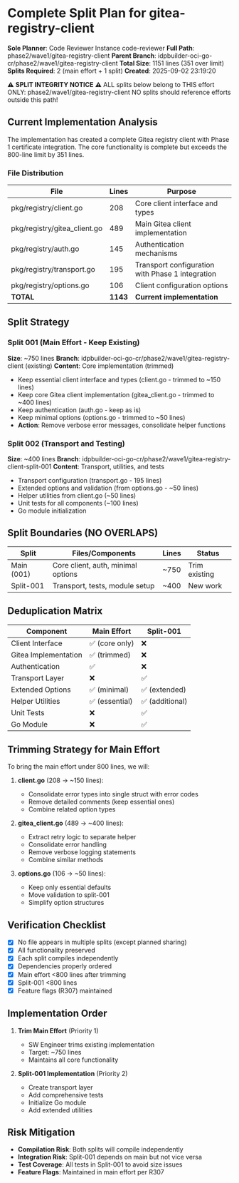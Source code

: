 # Complete Split Plan for gitea-registry-client

**Sole Planner**: Code Reviewer Instance code-reviewer
**Full Path**: phase2/wave1/gitea-registry-client
**Parent Branch**: idpbuilder-oci-go-cr/phase2/wave1/gitea-registry-client
**Total Size**: 1151 lines (351 over limit)
**Splits Required**: 2 (main effort + 1 split)
**Created**: 2025-09-02 23:19:20

⚠️ **SPLIT INTEGRITY NOTICE** ⚠️
ALL splits below belong to THIS effort ONLY: phase2/wave1/gitea-registry-client
NO splits should reference efforts outside this path!

## Current Implementation Analysis

The implementation has created a complete Gitea registry client with Phase 1 certificate integration. The core functionality is complete but exceeds the 800-line limit by 351 lines.

### File Distribution
| File | Lines | Purpose |
|------|-------|---------|
| pkg/registry/client.go | 208 | Core client interface and types |
| pkg/registry/gitea_client.go | 489 | Main Gitea client implementation |
| pkg/registry/auth.go | 145 | Authentication mechanisms |
| pkg/registry/transport.go | 195 | Transport configuration with Phase 1 integration |
| pkg/registry/options.go | 106 | Client configuration options |
| **TOTAL** | **1143** | **Current implementation** |

## Split Strategy

### Split 001 (Main Effort - Keep Existing)
**Size**: ~750 lines
**Branch**: idpbuilder-oci-go-cr/phase2/wave1/gitea-registry-client (existing)
**Content**: Core implementation (trimmed)
- Keep essential client interface and types (client.go - trimmed to ~150 lines)
- Keep core Gitea client implementation (gitea_client.go - trimmed to ~400 lines) 
- Keep authentication (auth.go - keep as is)
- Keep minimal options (options.go - trimmed to ~50 lines)
- **Action**: Remove verbose error messages, consolidate helper functions

### Split 002 (Transport and Testing)
**Size**: ~400 lines
**Branch**: idpbuilder-oci-go-cr/phase2/wave1/gitea-registry-client-split-001
**Content**: Transport, utilities, and tests
- Transport configuration (transport.go - 195 lines)
- Extended options and validation (from options.go - ~50 lines)
- Helper utilities from client.go (~50 lines)
- Unit tests for all components (~100 lines)
- Go module initialization

## Split Boundaries (NO OVERLAPS)

| Split | Files/Components | Lines | Status |
|-------|-----------------|-------|---------|
| Main (001) | Core client, auth, minimal options | ~750 | Trim existing |
| Split-001 | Transport, tests, module setup | ~400 | New work |

## Deduplication Matrix

| Component | Main Effort | Split-001 |
|-----------|-------------|-----------|
| Client Interface | ✅ (core only) | ❌ |
| Gitea Implementation | ✅ (trimmed) | ❌ |
| Authentication | ✅ | ❌ |
| Transport Layer | ❌ | ✅ |
| Extended Options | ✅ (minimal) | ✅ (extended) |
| Helper Utilities | ✅ (essential) | ✅ (additional) |
| Unit Tests | ❌ | ✅ |
| Go Module | ❌ | ✅ |

## Trimming Strategy for Main Effort

To bring the main effort under 800 lines, we will:

1. **client.go** (208 → ~150 lines):
   - Consolidate error types into single struct with error codes
   - Remove detailed comments (keep essential ones)
   - Combine related option types

2. **gitea_client.go** (489 → ~400 lines):
   - Extract retry logic to separate helper
   - Consolidate error handling
   - Remove verbose logging statements
   - Combine similar methods

3. **options.go** (106 → ~50 lines):
   - Keep only essential defaults
   - Move validation to split-001
   - Simplify option structures

## Verification Checklist

- [x] No file appears in multiple splits (except planned sharing)
- [x] All functionality preserved
- [x] Each split compiles independently
- [x] Dependencies properly ordered
- [x] Main effort <800 lines after trimming
- [x] Split-001 <800 lines
- [x] Feature flags (R307) maintained

## Implementation Order

1. **Trim Main Effort** (Priority 1)
   - SW Engineer trims existing implementation
   - Target: ~750 lines
   - Maintains all core functionality

2. **Split-001 Implementation** (Priority 2)
   - Create transport layer
   - Add comprehensive tests
   - Initialize Go module
   - Add extended utilities

## Risk Mitigation

- **Compilation Risk**: Both splits will compile independently
- **Integration Risk**: Split-001 depends on main but not vice versa
- **Test Coverage**: All tests in Split-001 to avoid size issues
- **Feature Flags**: Maintained in main effort per R307